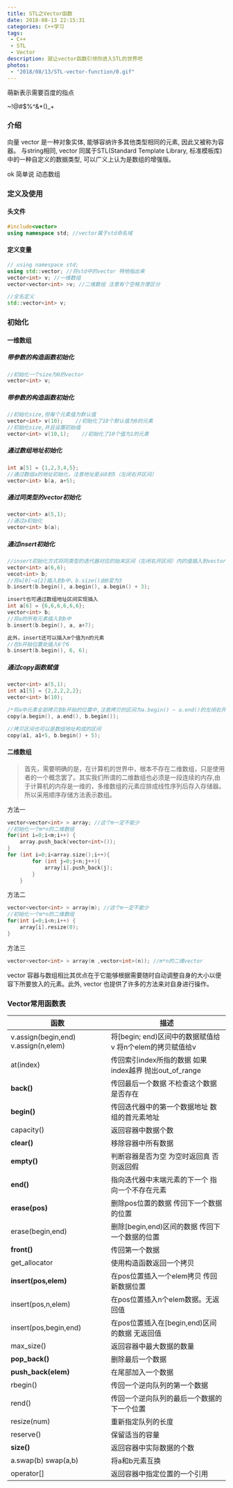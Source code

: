 ```yaml
---
title: STL之Vector函数
date: 2018-08-13 22:15:31
categories: C++学习
tags:
 - C++
 - STL
 - Vector
description: 就让vector函数引领你进入STL的世界吧
photos: 
 - "2018/08/13/STL-vector-function/0.gif"
---
```


<div hidden="hidden">感谢百度各位大佬的指点
<a href="https://blog.csdn.net/yjunyu/article/details/77728410?locationNum=10&fps=1">https://blog.csdn.net/yjunyu/article/details/77728410?locationNum=10&fps=1</a>
</div>


萌新表示需要百度的指点

~!@#$%^&*()_+

### 介绍

向量 vector 是一种对象实体, 能够容纳许多其他类型相同的元素, 因此又被称为容器。 与string相同, vector 同属于STL(Standard Template Library, 标准模板库)中的一种自定义的数据类型, 可以广义上认为是数组的增强版。

ok 简单说 动态数组

### 定义及使用

#### 头文件

```c++
#include<vector>
using namespace std; //vector属于std命名域
```

#### 定义变量

```c++
// using namespace std;
using std::vector; //将std中的vector 特地指出来
vector<int> v; //一维数组
vector<vector<int> >v; //二维数组 注意有个空格方便区分

//全名定义
std::vector<int> v;
```

### 初始化

#### 一维数组

##### 带参数的构造函数初始化
```c++
//初始化一个size为0的vector
vector<int> v;
```

##### 带参数的构造函数初始化
```c++
//初始化size,但每个元素值为默认值
vector<int> v(10);    //初始化了10个默认值为0的元素
//初始化size,并且设置初始值
vector<int> v(10,1);    //初始化了10个值为1的元素
```
##### 通过数组地址初始化
```c++
int a[5] = {1,2,3,4,5};
//通过数组a的地址初始化，注意地址是从0到5（左闭右开区间）
vector<int> b(a, a+5);
```
##### 通过同类型的vector初始化
```c++
vector<int> a(5,1);
//通过a初始化
vector<int> b(a);
```
##### 通过insert初始化
```c++
//insert初始化方式将同类型的迭代器对应的始末区间（左闭右开区间）内的值插入到vector中
vector<int> a(6,6);
vecot<int> b;
//将a[0]~a[2]插入到b中，b.size()由0变为3
b.insert(b.begin(), a.begin(), a.begin() + 3);

insert也可通过数组地址区间实现插入
int a[6] = {6,6,6,6,6,6};
vector<int> b;
//将a的所有元素插入到b中
b.insert(b.begin(), a, a+7);

此外，insert还可以插入m个值为n的元素
//在b开始位置处插入6个6
b.insert(b.begin(), 6, 6);
```
##### 通过copy函数赋值
```c++
vector<int> a(5,1);
int a1[5] = {2,2,2,2,2};
vector<int> b(10);

/*将a中元素全部拷贝到b开始的位置中,注意拷贝的区间为a.begin() ~ a.end()的左闭右开的区间*/
copy(a.begin(), a.end(), b.begin());

//拷贝区间也可以是数组地址构成的区间
copy(a1, a1+5, b.begin() + 5);
```




#### 二维数组
>首先，需要明确的是，在计算机的世界中，根本不存在二维数组，只是使用者的一个概念罢了。其实我们所谓的二维数组也必须是一段连续的内存,由于计算机的内存是一维的，多维数组的元素应排成线性序列后存入存储器。所以采用顺序存储方法表示数组。

方法一
```c++
vector<vector<int> > array; //这个m一定不能少
//初始化一个m*n的二维数组
for(int i=0;i<m;i++) {
    array.push_back(vector<int>());
}
for (int i=0;i<array.size();i++){
        for (int j=0;j<n;j++){
            array[i].push_back(j);
        }
    }
```
方法二
```c++
vector<vector<int> > array(m); //这个m一定不能少
//初始化一个m*n的二维数组
for(int i=0;i<n;i++) {
    array[i].resize(0);
}
```
方法三
```c++
vector<vector<int> > array(m ,vector<int>(n)); //m*n的二维vector
```
vector 容器与数组相比其优点在于它能够根据需要随时自动调整自身的大小以便容下所要放入的元素。此外, vector 也提供了许多的方法来对自身进行操作。

### Vector常用函数表

|函数|描述|
|-|-|
|v.assign(begin,end) v.assign(n,elem)|将[begin; end)区间中的数据赋值给v 将n个elem的拷贝赋值给v|
|at(index)|传回索引index所指的数据 如果index越界 抛出out_of_range|
|**back()**|传回最后一个数据 不检查这个数据是否存在|
|**begin()**|传回迭代器中的第一个数据地址 数组的首元素地址|
|capacity()|返回容器中数据个数|
|**clear()**|移除容器中所有数据|
|**empty()**|判断容器是否为空 为空时返回真 否则返回假|
|**end()**|指向迭代器中末端元素的下一个 指向一个不存在元素|
|**erase(pos)**|删除pos位置的数据 传回下一个数据的位置|
|erase(begin,end)|删除[begin,end)区间的数据 传回下一个数据的位置|
|**front()**|传回第一个数据|
|get_allocator|使用构造函数返回一个拷贝|
|**insert(pos,elem)**|在pos位置插入一个elem拷贝 传回新数据位置|
|insert(pos,n,elem)|在pos位置插入n个elem数据。无返回值|
|insert(pos,begin,end)|在pos位置插入在[begin,end)区间的数据 无返回值|
|max_size()|返回容器中最大数据的数量|
|**pop_back()**|删除最后一个数据|
|**push_back(elem)**|在尾部加入一个数据|
|rbegin()|传回一个逆向队列的第一个数据|
|rend()|传回一个逆向队列的最后一个数据的下一个位置|
|resize(num)|重新指定队列的长度|
|reserve()|保留适当的容量|
|**size()**|返回容器中实际数据的个数|
|a.swap(b) swap(a,b)|将a和b元素互换|
|operator[]|返回容器中指定位置的一个引用|

